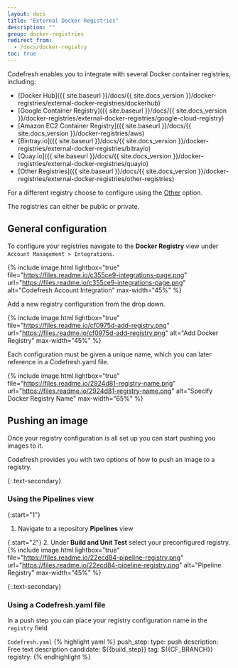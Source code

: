 ```yaml
---
layout: docs
title: "External Docker Registries"
description: ""
group: docker-registries
redirect_from:
  - /docs/docker-registry
toc: true
---
```

Codefresh enables you to integrate with several Docker container registries, including:

  * [Docker Hub]({{ site.baseurl }}/docs/{{ site.docs_version }}/docker-registries/external-docker-registries/dockerhub)
  * [Google Container Registry]({{ site.baseurl }}/docs/{{ site.docs_version }}/docker-registries/external-docker-registries/google-cloud-registry)
  * [Amazon EC2 Container Registry]({{ site.baseurl }}/docs/{{ site.docs_version }}/docker-registries/aws)
  * [Bintray.io]({{ site.baseurl }}/docs/{{ site.docs_version }}/docker-registries/external-docker-registries/bitrayio)
  * [Quay.io]({{ site.baseurl }}/docs/{{ site.docs_version }}/docker-registries/external-docker-registries/quayio)
  * [Other Registries]({{ site.baseurl }}/docs/{{ site.docs_version }}/docker-registries/external-docker-registries/other-registries)

For a different registry choose to configure using the [Other](https://docs.codefresh.io/docs/other-registries) option.

The registries can either be public or private.

## General configuration
To configure your registries navigate to the **Docker Registry** view under `Account Management > Integrations`.

{% include image.html lightbox="true" file="https://files.readme.io/c355ce9-integrations-page.png" url="https://files.readme.io/c355ce9-integrations-page.png" alt="Codefresh Account Integration" max-width="45%" %}

Add a new registry configuration from the drop down.

{% include image.html lightbox="true" file="https://files.readme.io/cf0975d-add-registry.png" url="https://files.readme.io/cf0975d-add-registry.png" alt="Add Docker Registry" max-width="45%" %}

Each configuration must be given a unique name, which you can later reference in a Codefresh.yaml file.

{% include image.html lightbox="true" file="https://files.readme.io/2924d81-registry-name.png" url="https://files.readme.io/2924d81-registry-name.png" alt="Specify Docker Registry Name" max-width="65%" %}

## Pushing an image
Once your registry configuration is all set up you can start pushing you images to it.

Codefresh provides you with two options of how to push an image to a registry.

{:.text-secondary}
### Using the Pipelines view

{:start="1"}
1. Navigate to a repository **Pipelines** view

{:start="2"}
2. Under **Build and Unit Test** select your preconfigured registry.
{% include image.html lightbox="true" file="https://files.readme.io/22ecd84-pipeline-registry.png" url="https://files.readme.io/22ecd84-pipeline-registry.png" alt="Pipeline Registry" max-width="45%" %}

{:.text-secondary}
### Using a Codefresh.yaml file
In a push step you can place your registry configuration name in the `registry` field

  `Codefresh.yaml`
{% highlight yaml %}
push_step:
  type: push
  description: Free text description
  candidate: ${{build_step}}
  tag: ${{CF_BRANCH}}
  registry: <your-registry-configuration-name>
{% endhighlight %}
